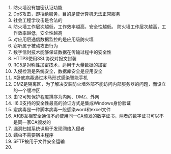1. 防火墙没有加密认证功能
2. DoS攻击，即拒绝服务，目的是使计算机无法正常服务
3. 社会工程学攻击是合法的
4. 防火墙工作层次越低，工作效率越高，安全性越低。 防火墙工作层次越高，工作效率越低，安全性越高
5. 对应用层通信数据监控的是应用级防火墙
6. 窃听属于被动攻击行为
7. 数字信封技术能够保证数据在传输过程中的安全性
8. HTTPS使用SSL协议对报文封装
9. RC5是对称性加密技术，适用于大量数据的加密
10. 入侵检测是系统安全，数据库安全是应用安全
11. X卧底病毒通过木马形式感染智能手机
12. DMZ是隔离区，为了解决安装防火墙外部不能访问内部服务器的问题，而设立的一个缓冲区
13. 由12可知保护程度排序为内网、DMZ、外网
14. II6.0支持的安全性最高的验证方式是集成Windows身份验证
15. 宏病毒是一种脚本病毒一般感染word和excel文件
16. A和B互相安全通信不必使用同一CA颁发的数字证书，两者的数字证书可以不是同一家CA颁发的
17. 漏洞扫描系统课用于发现网络入侵者
18. 蠕虫不需要宿主程序
19. SFTP被用于文件安全运输
20. 